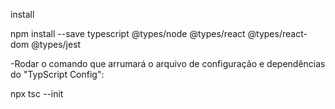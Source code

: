 install

npm install --save typescript @types/node @types/react @types/react-dom @types/jest

-Rodar o comando que arrumará o arquivo de configuração e dependências do "TypScript Config":

npx tsc --init